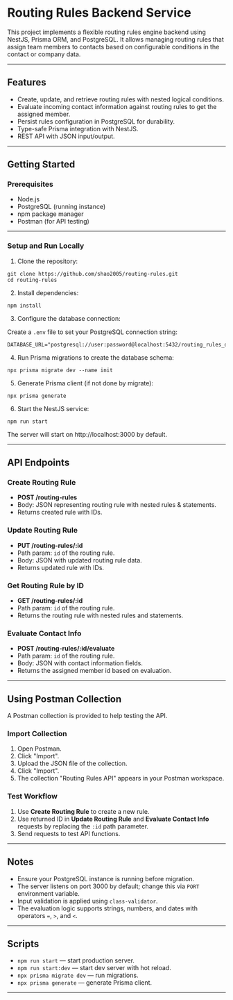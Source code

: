 # Routing Rules Backend Service

This project implements a flexible routing rules engine backend using NestJS, Prisma ORM, and PostgreSQL. It allows managing routing rules that assign team members to contacts based on configurable conditions in the contact or company data.

---

## Features

- Create, update, and retrieve routing rules with nested logical conditions.
- Evaluate incoming contact information against routing rules to get the assigned member.
- Persist rules configuration in PostgreSQL for durability.
- Type-safe Prisma integration with NestJS.
- REST API with JSON input/output.

---

## Getting Started

### Prerequisites

- Node.js
- PostgreSQL (running instance)
- npm package manager
- Postman (for API testing)

---

### Setup and Run Locally

1. Clone the repository:

```
git clone https://github.com/shao2005/routing-rules.git
cd routing-rules
```

2. Install dependencies:

```
npm install
```

3. Configure the database connection:

Create a `.env` file to set your PostgreSQL connection string:

```
DATABASE_URL="postgresql://user:password@localhost:5432/routing_rules_db"
```

4. Run Prisma migrations to create the database schema:

```
npx prisma migrate dev --name init
```

5. Generate Prisma client (if not done by migrate):

```
npx prisma generate
```

6. Start the NestJS service:

```
npm run start
```

The server will start on http://localhost:3000 by default.

---

## API Endpoints

### Create Routing Rule

- **POST /routing-rules**
- Body: JSON representing routing rule with nested rules & statements.
- Returns created rule with IDs.

### Update Routing Rule

- **PUT /routing-rules/:id**
- Path param: `id` of the routing rule.
- Body: JSON with updated routing rule data.
- Returns updated rule with IDs.

### Get Routing Rule by ID

- **GET /routing-rules/:id**
- Path param: `id` of the routing rule.
- Returns the routing rule with nested rules and statements.

### Evaluate Contact Info

- **POST /routing-rules/:id/evaluate**
- Path param: `id` of the routing rule.
- Body: JSON with contact information fields.
- Returns the assigned member id based on evaluation.

---

## Using Postman Collection

A Postman collection is provided to help testing the API.

### Import Collection

1. Open Postman.
2. Click "Import".
3. Upload the JSON file of the collection.
4. Click "Import".
5. The collection "Routing Rules API" appears in your Postman workspace.

### Test Workflow

1. Use **Create Routing Rule** to create a new rule.
2. Use returned ID in **Update Routing Rule** and **Evaluate Contact Info** requests by replacing the `:id` path parameter.
3. Send requests to test API functions.

---

## Notes

- Ensure your PostgreSQL instance is running before migration.
- The server listens on port 3000 by default; change this via `PORT` environment variable.
- Input validation is applied using `class-validator`.
- The evaluation logic supports strings, numbers, and dates with operators `=`, `>`, and `<`.

---

## Scripts

- `npm run start` — start production server.
- `npm run start:dev` — start dev server with hot reload.
- `npx prisma migrate dev` — run migrations.
- `npx prisma generate` — generate Prisma client.

---
